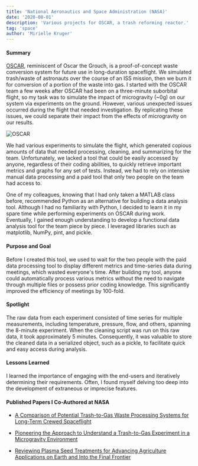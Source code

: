 ```yaml
---
title: 'National Aeronautics and Space Administration (NASA)'
date: '2020-08-01'
description: 'Various projects for OSCAR, a trash reforming reactor.'
tag: 'space'
author: 'Mirielle Kruger'
---
```


#### Summary

[OSCAR](https://www.nasa.gov/content/oscar-orbital-syngascommodity-augmentation-reactor), reminiscent of Oscar the Grouch, is a proof-of-concept waste conversion system for future use in long-duration spaceflight.  We simulated trash/waste of astronauts over the course of an ISS mission, then we burn it for conversion of a portion of the waste into gas.  I started with the OSCAR team a few weeks after OSCAR had been on a three-minute suborbital flight, so my task was to simulate the impact of microgravity (~0g) on our system via experiments on the ground.  However, various unexpected issues occurred during the flight that needed investigation.  By replicating these issues, we could separate their impact from the effects of microgravity on our results.

![OSCAR](/images/OSCAR.jpeg)


We had various experiments to simulate the flight, which generated copious amounts of data that needed processing, cleaning, and summarizing for the team.  Unfortunately, we lacked a tool that could be easily accessed by anyone, regardless of their coding abilities, to quickly retrieve important metrics and graphs for any set of tests.  Instead, we had to rely on intensive manual data processing and a paid tool that only two people on the team had access to.

One of my colleagues, knowing that I had only taken a MATLAB class before, recommended Python as an alternative for building a data analysis tool.  Although I had no familiarity with Python, I decided to learn it in my spare time while performing experiments on OSCAR during work.  Eventually, I gained enough understanding to develop a functional data analysis tool for the team piece by piece.  I leveraged libraries such as matplotlib, NumPy, pint, and pickle.

#### Purpose and Goal
Before I created this tool, we used to wait for the two people with the paid data processing tool to display different metrics and time-series data during meetings, which wasted everyone's time.  After building my tool, anyone could automatically process various metrics without the need to navigate through multiple files or possess prior coding knowledge.  This significantly improved the efficiency of meetings by 100-fold.

#### Spotlight
The raw data from each experiment consisted of time series for multiple measurements, including temperature, pressure, flow, and others, spanning the 8-minute experiment.  When the cleaning script was run on this raw data, it took approximately 5 minutes.  Consequently, it was valuable to store the cleaned data in a serialized object, such as a pickle, to facilitate quick and easy access during analysis.

#### Lessons Learned
I learned the importance of engaging with the end-users and iteratively determining their requirements.  Often, I found myself delving too deep into the development of extraneous or imprecise features.

#### Published Papers I Co-Authored at NASA
- [A Comparison of Potential Trash-to-Gas Waste Processing Systems for Long-Term Crewed Spaceflight](https://ttu-ir.tdl.org/handle/2346/87234)

- [Pioneering the Approach to Understand a Trash-to-Gas Experiment in a Microgravity Environment](https://doi.org/10.2478/gsr-2021-0006)

- [Reviewing Plasma Seed Treatments for Advancing Agriculture Applications on Earth and Into the Final Frontier](https://doi.org/10.2478/gsr-2021-0011)

